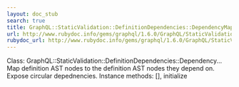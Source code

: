```yaml
---
layout: doc_stub
search: true
title: GraphQL::StaticValidation::DefinitionDependencies::DependencyMap
url: http://www.rubydoc.info/gems/graphql/1.6.0/GraphQL/StaticValidation/DefinitionDependencies/DependencyMap
rubydoc_url: http://www.rubydoc.info/gems/graphql/1.6.0/GraphQL/StaticValidation/DefinitionDependencies/DependencyMap
---
```


Class: GraphQL::StaticValidation::DefinitionDependencies::Dependency...
Map definition AST nodes to the definition AST nodes they depend on.
Expose circular depednencies. 
Instance methods:
[], initialize

